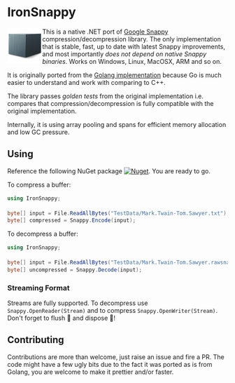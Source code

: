 # IronSnappy

<img src="src/IronSnappy/icon.png" width=80 height=80 align="left"/>

This is a native .NET port of [Google Snappy](https://github.com/google/snappy) compression/decompression library. The only implementation that is stable, fast, up to date with latest Snappy improvements, and most importantly *does not depend on native Snappy binaries*. Works on Windows, Linux, MacOSX, ARM and so on.

It is originally ported from the [Golang implementation](https://github.com/golang/snappy/) because Go is much easier to understand and work with comparing to C++.

The library passes *golden tests* from the original implementation i.e. compares that compression/decompression is fully compatible with the original implementation.

Internally, it is using array pooling and spans for efficient memory allocation and low GC pressure.

## Using

Reference the following NuGet package [![Nuget](https://img.shields.io/nuget/v/IronSnappy)](https://www.nuget.org/packages/IronSnappy/). You are ready to go.

To compress a buffer:

```csharp
using IronSnappy;

byte[] input = File.ReadAllBytes("TestData/Mark.Twain-Tom.Sawyer.txt");
byte[] compressed = Snappy.Encode(input);
```

To decompress a buffer:

```csharp
using IronSnappy;

byte[] input = File.ReadAllBytes("TestData/Mark.Twain-Tom.Sawyer.rawsnappy.txt")
byte[] uncompressed = Snappy.Decode(input);
```



### Streaming Format

Streams are fully supported. To decompress use `Snappy.OpenReader(Stream)` and to compress `Snappy.OpenWriter(Stream)`. Don't forget to flush 🚽 and dispose 🧻!

## Contributing

Contributions are more than welcome, just raise an issue and fire a PR. The code might have a few ugly bits due to the fact it was ported as is from Golang, you are welcome to make it prettier and/or faster.